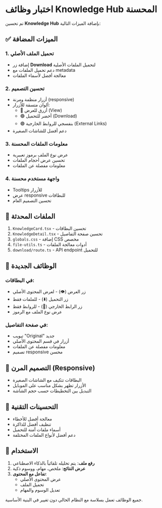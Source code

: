 # اختبار وظائف Knowledge Hub المحسنة

تم تحسين **Knowledge Hub** بإضافة الميزات التالية:

## ✅ الميزات المضافة

### 1. تحميل الملف الأصلي
- إضافة زر **Download** لتحميل الملفات الأصلية
- دعم تحميل الملفات مع metadata
- معالجة أفضل لأسماء الملفات

### 2. تحسين التصميم
- أزرار منظمة ومرنة (responsive)
- ألوان متسقة للأزرار:
  - 🔵 أزرق للعرض (View)
  - 🟢 أخضر للتحميل (Download)  
  - 🟣 بنفسجي للروابط الخارجية (External Links)
- دعم أفضل للشاشات الصغيرة

### 3. معلومات الملفات المحسنة
- عرض نوع الملف برموز تعبيرية
- تحسين عرض أحجام الملفات
- معلومات مفصلة عن الملفات

### 4. واجهة مستخدم محسنة
- Tooltips للأزرار
- عرض responsive للبطاقات
- تحسين التصميم العام

## 🔧 الملفات المحدثة

1. `KnowledgeCard.tsx` - تحسين البطاقات
2. `KnowledgeDetail.tsx` - تحسين صفحة التفاصيل
3. `globals.css` - إضافة CSS مخصص
4. `file-utils.ts` - أدوات معالجة الملفات
5. `download/route.ts` - API endpoint للتحميل

## 🎯 الوظائف الجديدة

### في البطاقات:
- زر العرض (👁️) - لعرض المحتوى الأصلي
- زر التحميل (⬇️) - للملفات فقط
- زر الرابط الخارجي (🔗) - للروابط فقط
- عرض نوع الملف مع الرموز

### في صفحة التفاصيل:
- تبويب "Original" جديد
- أزرار في قسم المحتوى الأصلي
- معلومات مفصلة عن الملفات
- تصميم responsive محسن

## 📱 التصميم المرن (Responsive)

- البطاقات تتكيف مع الشاشات الصغيرة
- الأزرار تظهر بشكل مناسب على الموبايل
- التبديل بين التخطيطات حسب حجم الشاشة

## 🔄 التحسينات التقنية

- معالجة أفضل للأخطاء
- تنظيف أفضل للذاكرة
- أسماء ملفات آمنة للتحميل
- دعم أفضل لأنواع الملفات المختلفة

## 🚀 الاستخدام

1. **رفع ملف**: يتم تحليله تلقائياً بالذكاء الاصطناعي
2. **عرض النتائج**: ملخص، مهام، ووسوم ذكية
3. **تفاعل مع المحتوى**:
   - عرض المحتوى الأصلي
   - تحميل الملف
   - تعديل الوسوم والمهام

جميع الوظائف تعمل بسلاسة مع النظام الحالي دون تغيير في البنية الأساسية.
